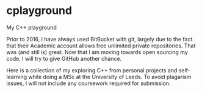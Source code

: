 # cplayground
My C++ playground


Prior to 2016, I have always used BitBucket with git, largely due to the fact that their Academic account allows free unlimited private repositories. That was (and still is) great. Now that I am moving towards open sourcing my code, I will try to give GitHub another chance.

Here is a collection of my exploring C++ from personal projects and self-learning while doing a MSc at the University of Leeds. To avoid plagarism issues, I will not include any coursework required for submission.